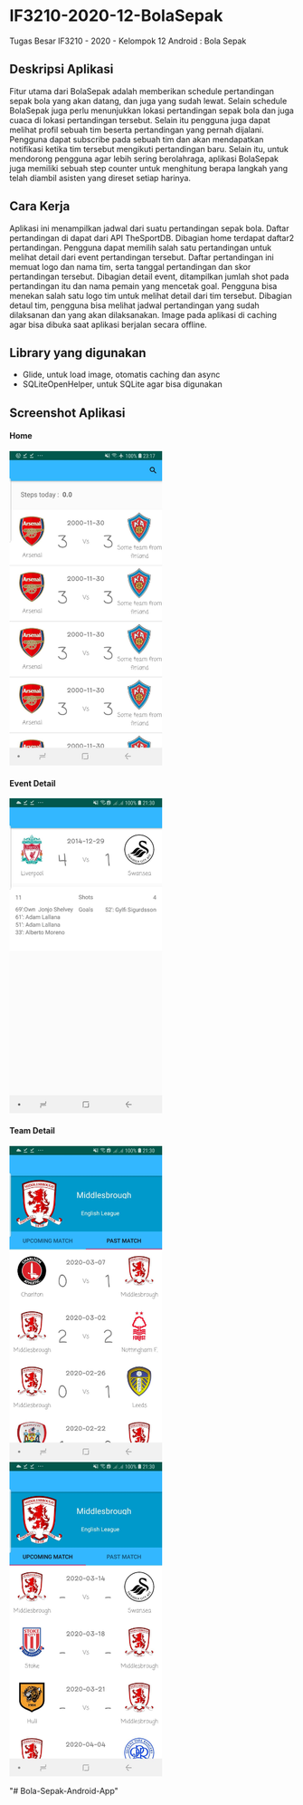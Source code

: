 # IF3210-2020-12-BolaSepak

Tugas Besar IF3210 - 2020 - Kelompok 12
Android : Bola Sepak

## Deskripsi Aplikasi
Fitur utama dari BolaSepak adalah memberikan schedule pertandingan sepak bola yang akan datang, dan juga yang sudah lewat. Selain schedule BolaSepak juga perlu menunjukkan lokasi pertandingan sepak bola dan juga cuaca di lokasi pertandingan tersebut. Selain itu pengguna juga dapat melihat profil sebuah tim beserta pertandingan yang pernah dijalani. Pengguna dapat subscribe pada sebuah tim dan akan mendapatkan notifikasi ketika tim tersebut mengikuti pertandingan baru. Selain itu, untuk mendorong pengguna agar lebih sering berolahraga, aplikasi BolaSepak juga memiliki sebuah step counter untuk menghitung berapa langkah yang telah diambil asisten yang direset setiap harinya.


## Cara Kerja
Aplikasi ini menampilkan jadwal dari suatu pertandingan sepak bola. Daftar pertandingan di dapat dari API TheSportDB. 
Dibagian home terdapat daftar2 pertandingan. Pengguna dapat memilih salah satu pertandingan untuk melihat detail dari event pertandingan tersebut. Daftar pertandingan ini memuat logo dan nama tim, serta tanggal pertandingan dan skor pertandingan tersebut.
Dibagian detail event, ditampilkan jumlah shot pada pertandingan itu dan nama pemain yang mencetak goal. Pengguna bisa menekan salah satu logo tim untuk melihat detail dari tim tersebut.
Dibagian detaul tim, pengguna bisa melihat jadwal pertandingan yang sudah dilaksanan dan yang akan dilaksanakan. 
Image pada aplikasi di caching agar bisa dibuka saat aplikasi berjalan secara offline.


## Library yang digunakan
- Glide, untuk load image, otomatis caching dan async
- SQLiteOpenHelper, untuk SQLite agar bisa digunakan


## Screenshot Aplikasi
#### Home
<img src="Screenshot/1584116452830.jpg" width="270" heigth="480"> 


#### Event Detail
<img src="Screenshot/262190.jpg" width="270" heigth="480"> 



#### Team Detail
<img src="Screenshot/262191.jpg" width="270" heigth="480"> 


<img src="Screenshot/262192.jpg" width="270" heigth="480"> 

"# Bola-Sepak-Android-App" 

